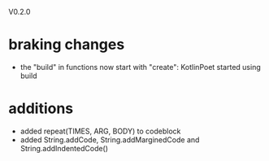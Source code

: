 V0.2.0

# braking changes
- the "build" in functions now start with "create": KotlinPoet started using build

# additions
- added repeat(TIMES, ARG, BODY) to codeblock
- added String.addCode, String.addMarginedCode and String.addIndentedCode()